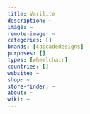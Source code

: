 ```yaml
---
title: Varilite
description: ~
image: ~
remote-image: ~
categories: []
brands: [cascadedesigns]
purposes: []
types: [wheelchair]
countries: []
website: ~
shop: ~
store-finder: ~
about: ~
wiki: ~
---
```

